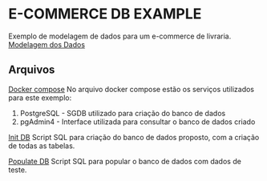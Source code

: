 # E-COMMERCE DB EXAMPLE
Exemplo de modelagem de dados para um e-commerce de livraria.
[Modelagem dos Dados]("https://drive.google.com/file/d/184863WhnC8mMLBFbJcJ5--K-kx3I56CB/view?usp=sharing")

## Arquivos
[Docker compose](./docker-compose.yaml)
No arquivo docker compose estão os serviços utilizados para este exemplo:
1. PostgreSQL - SGDB utilizado para criação do banco de dados
2. pgAdmin4 - Interface utilizada para consultar o banco de dados criado

[Init DB](./init_db.sql)
Script SQL para criação do banco de dados proposto, com a criação de todas as tabelas.

[Populate DB](./populate_db.sql)
Script SQL para popular o banco de dados com dados de teste.

